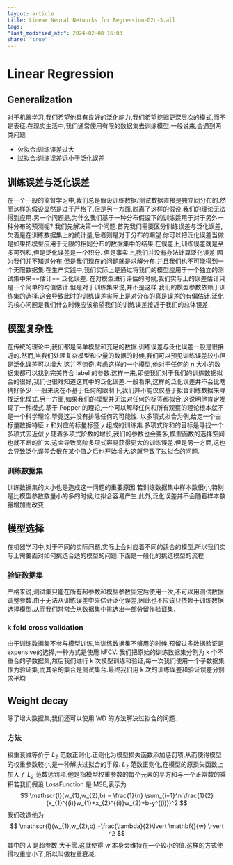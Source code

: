 ```yaml
---
layout: article
title: Linear Neural Networks for Regression-D2L-3.all
tags: 
"last_modified_at:": 2024-02-08 16:03
share: "true"
---
```


# Linear Regression
## Generalization
对于机器学习,我们希望他具有良好的泛化能力,我们希望挖掘更深层次的模式,而不是表征.在现实生活中,我们通常使用有限的数据集去训练模型.一般说来,会遇到两类问题
- 欠拟合:训练误差过大
- 过拟合:训练误差远小于泛化误差
## 训练误差与泛化误差
在一个一般的监督学习中,我们总是假设训练数据/测试数据直接是独立同分布的.然而这样的假设显然是过于严格了.但是另一方面,脱离了这样的假设,我们的理论无法得到应用.另一个问题是,为什么我们基于一种分布假设下的训练适用于对于另外一种分布的预测呢?
我们先解决第一个问题.首先我们需要区分训练误差与泛化误差,欠着是在训练数据集上的统计量,后者则是对于分布的期望.你可以把泛化误差当做是如果把模型应用于无限的相同分布的数据集中的结果.在误差上,训练误差就是至多可列和,但是泛化误差是一个积分.
但是事实上,我们并没有办法计算泛化误差.因为我们并不知道分布,但是我们现在的问题就是求解分布.并且我们也不可能得到一个无限数据集.在生产实践中,我们实际上是通过将我们的模型应用于一个独立的测试集中来==估计== 泛化误差.
在对模型进行评估的时候,我们实际上的误差估计只是一个简单的均值估计.但是对于训练集来说,并不是这样.我们的模型参数依赖于训练集的选择.这会导致此时的训练误差实际上是对分布的真是误差的有偏估计.泛化的核心问题是我们什么时候应该希望我们的训练误差接近于我们的总体误差.
## 模型复杂性
在传统的理论中,我们都是简单模型和充足的数据.训练误差与泛化误差一般是很接近的.然而,当我们处理复杂模型和少量的数据的时候,我们可以预见训练误差较小但是泛化误差可以增大.这并不惊奇.考虑这样的一个模型,他对于任何的 $n$ 大小的数据集都可以找到完美符合 label 的参数.这样一来,即使我们对于我们的训练数据拟合的很好,我们也很难知道这其中的泛化误差.一般看来,这样的泛化误差并不会比瞎猜好多少.
一般来说在不基于任何的限制下,我们并不能仅仅基于拟合训练数据来寻找泛化模式.另一方面,如果我们的模型并无法对任何的标签都拟合,这说明他肯定发现了一种模式.基于 Popper 的理论,一个可以解释任何和所有观察的理论根本就不是一个科学理论.毕竟这并没有排除任何的可能性.
以多项式拟合为例,给定一个由标量数据特征 $x$ 和对应的标量标签 $y$ 组成的训练集.多项式你和的目标是寻找一个多项式去近似 $y$
随着多项式阶数的增长,我们的参数也会变多,模型函数的选择空间也就不断的扩大.这会导致高阶多项式容易获得更大的训练误差.但是另一方面,这也会导致泛化误差会很在某个值之后也开始增大.这就导致了过拟合的问题.
### 训练数据集
训练数据集的大小也是造成这一问题的重要原因.若训练数据集中样本数很小,特别是比模型参数数量小的多的时候,过拟合容易产生.此外,泛化误差并不会随着样本数量增加而改变
## 模型选择
在机器学习中,对于不同的实际问题,实际上会对应着不同的适合的模型,所以我们实际上需要面对如何挑选合适的模型的问题.下面是一般化的挑选模型的流程
### 验证数据集
严格来说,测试集只能在所有超参数和模型参数固定后使用一次,不可以用测试数据调整参数.由于无法从训练误差中来估计泛化误差,因此也不应该只依赖于训练数据选择模型.从而我们常常会从数据集中挑选出一部分留作验证集.
### k fold cross validation
由于训练数据集不参与模型训练,当训练数据集不够用的时候,预留过多数据验证是 expensive的选择,一种方式是使用 kFCV. 我们把原始的训练数据集分割为 k 个不重合的子数据集,然后我们进行 k 次模型训练和验证,每一次我们使用一个子数据集作为验证集,而其余的集合是测试集合.最终我们用 k 次的训练误差和验证误差分别求平均

## Weight decay
除了增大数据集,我们还可以使用 WD 的方法解决过拟合的问题.
### 方法
权重衰减等价于 $L_{2}$ 范数正则化.正则化为模型损失函数添加惩罚项,从而使得模型的权重参数较小,是一种解决过拟合的手段.
$L_{2}$ 范数正则化,在模型的原损失函数上加入了 $L_{2}$ 范数惩罚项.他是指模型权重参数的每个元素的平方和与一个正常数的乘积若我们假设 LossFunction 是 MSE,表示为
$$
\mathscr{l}(w_{1},w_{2},b) = \frac{1}{n} \sum_{i=1}^n \frac{1}{2} (x_{1}^{(i)}w_{1}+x_{2}^{(i)}w_{2}+b-y^{(i)})^2
$$
我们改造他为
$$
\mathscr{l}(w_{1},w_{2},b) +\frac{\lambda}{2}\lvert \mathbf{}{w} \rvert ^2
$$
其中的 $\lambda$ 是超参数.大于零.这就使得 $w$ 本身会维持在一个较小的值.这样的方式使得权重变小了,所以叫做权重衰减.

